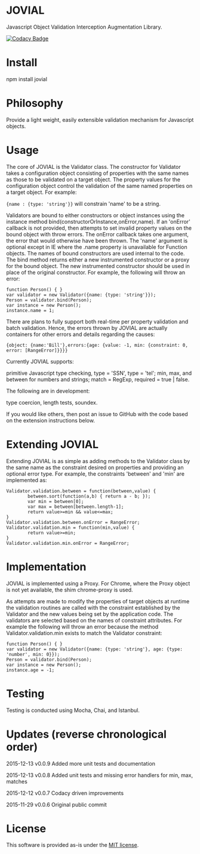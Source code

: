 # JOVIAL
Javascript Object Validation Interception Augmentation Library.

[![Codacy Badge](https://api.codacy.com/project/badge/grade/42cd44eee8794c22aa7a4f780abd2d0b)](https://www.codacy.com/app/syblackwell/jovial)

# Install

npm install jovial

# Philosophy

Provide a light weight, easily extensible validation mechanism for Javascript objects.

# Usage

The core of JOVIAL is the Validator class. The constructor for Validator takes a configuration object consisting of properties with the same names as those to be validated on a target object. The property values for the configuration object control the validation of the same named properties on a target object. For example:

```{name : {type: 'string'}}``` will constrain 'name' to be a string.

Validators are bound to either constructors or object instances using the instance method bind(constructorOrInstance,onError,name). If an 'onError' callback is not provided, then attempts to set invalid property values on the bound object with throw errors. The onError callback takes one argument, the error that would otherwise have been thrown. The 'name' argument is optional except in IE where the .name property is unavailable for Function objects. The names of bound constructors are used internal to the code. The bind method returns either a new instrumented constructor or a proxy for the bound object. The new instrumented constructor should be used in place of the original constructor. For example, the following will throw an error:

```
function Person() { }
var validator = new Validator({name: {type: 'string'}});
Person = validator.bind(Person);
var instance = new Person();
instance.name = 1;
```

There are plans to fully support both real-time per property validation and batch validation. Hence, the errors thrown by JOVIAL are actually containers for other errors and details regarding the causes:

```{object: {name:'Bill'},errors:{age: {value: -1, min: {constraint: 0, error: [RangeError]}}}}```

Currently JOVIAL supports:

primitive Javascript type checking, type = 'SSN', type = 'tel'; min, max, and between for numbers and strings; match = RegExp, required = true | false.

The following are in development:

type coercion, length tests, soundex.

If you would like others, then post an issue to GitHub with the code based on the extension instructions below.

# Extending JOVIAL

Extending JOVIAL is as simple as adding methods to the Validator class by the same name as the constraint desired on properties and providing an optional error type. For example, the constraints 'between' and 'min' are implemented as:

```
Validator.validation.between = function(between,value) {
		between.sort(function(a,b) { return a - b; });
		var min = between[0];
		var max = between[between.length-1];
		return value>=min && value<=max;
}
Validator.validation.between.onError = RangeError;
Validator.validation.min = function(min,value) {
		return value>=min;
}
Validator.validation.min.onError = RangeError;
```


# Implementation

JOVIAL is implemented using a Proxy. For Chrome, where the Proxy object is not yet available, the shim chrome-proxy is used.

As attempts are made to modify the properties of target objects at runtime the validation routines are called with the constraint established by the Validator and the new values being set by the application code. The validators are selected based on the names of constraint attributes. For example the following will throw an error because the method Validator.validation.min exists to match the Validator constraint:

```
function Person() { }
var validator = new Validator({name: {type: 'string'}, age: {type: 'number', min: 0}});
Person = validator.bind(Person);
var instance = new Person();
instance.age = -1;
```

# Testing

Testing is conducted using Mocha, Chai, and Istanbul. 

# Updates (reverse chronological order)

2015-12-13 v0.0.9 Added more unit tests and documentation

2015-12-13 v0.0.8 Added unit tests and missing error handlers for min, max, matches

2015-12-12 v0.0.7 Codacy driven improvements

2015-11-29 v0.0.6 Original public commit

# License

This software is provided as-is under the [MIT license](http://opensource.org/licenses/MIT).